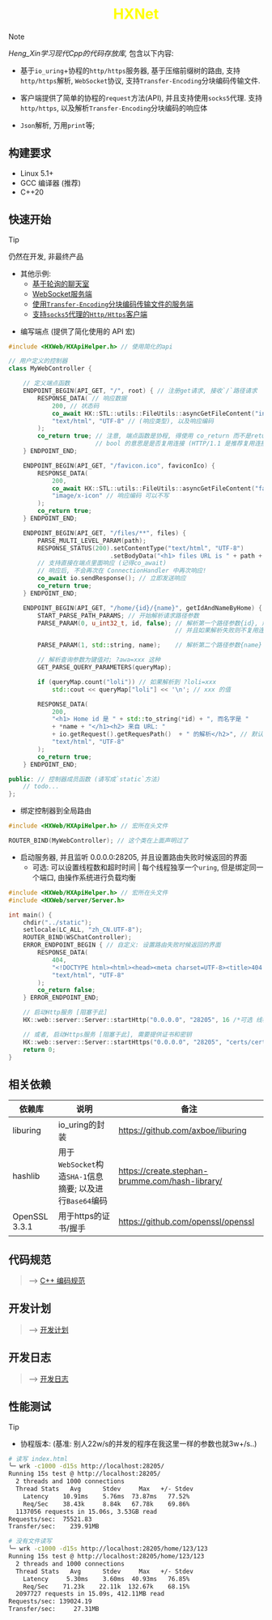 <h1 align="center" style="color:yellow">HXNet</h1>

> [!NOTE]
> *Heng_Xin学习现代Cpp的代码存放库,* 包含以下内容:

- 基于`io_uring`+协程的`http/https`服务器, 基于压缩前缀树的路由, 支持`http/https`解析, `WebSocket`协议, 支持`Transfer-Encoding`分块编码传输文件.

- 客户端提供了简单的协程的`request`方法(API), 并且支持使用`socks5`代理. 支持`http/https`, 以及解析`Transfer-Encoding`分块编码的响应体

- `Json`解析, 万用`print`等; 

## 构建要求

- Linux 5.1+ 
- GCC 编译器 (推荐)
- C++20

## 快速开始
> [!TIP]
> 仍然在开发, 非最终产品
>
> - 其他示例:
>   - [基于轮询的聊天室](examples/ChatServer.cpp)
>   - [WebSocket服务端](examples/WsServer.cpp)
>   - [使用`Transfer-Encoding`分块编码传输文件的服务端](examples/HttpsFileServer.cpp)
>   - [支持`socks5`代理的`Http/Https`客户端](examples/Client.cpp)

- 编写端点 (提供了简化使用的 API 宏)
```cpp
#include <HXWeb/HXApiHelper.h> // 使用简化的api

// 用户定义的控制器
class MyWebController {

    // 定义端点函数
    ENDPOINT_BEGIN(API_GET, "/", root) { // 注册get请求, 接收`/`路径请求
        RESPONSE_DATA( // 响应数据
            200, // 状态码
            co_await HX::STL::utils::FileUtils::asyncGetFileContent("index.html"), // (body数据) 异步(协程)读取文件
            "text/html", "UTF-8" // (响应类型), 以及响应编码
        );
        co_return true; // 注意, 端点函数是协程, 得使用 co_return 而不是return (返回值是 bool)
                        // bool 的意思是是否复用连接 (HTTP/1.1 是推荐复用连接的)
    } ENDPOINT_END;

    ENDPOINT_BEGIN(API_GET, "/favicon.ico", faviconIco) {
        RESPONSE_DATA(
            200, 
            co_await HX::STL::utils::FileUtils::asyncGetFileContent("favicon.ico"),
            "image/x-icon" // 响应编码 可以不写
        );
        co_return true;
    } ENDPOINT_END;

    ENDPOINT_BEGIN(API_GET, "/files/**", files) {
        PARSE_MULTI_LEVEL_PARAM(path);
        RESPONSE_STATUS(200).setContentType("text/html", "UTF-8")
                            .setBodyData("<h1> files URL is " + path + "</h1>"); 
        // 支持直接在端点里面响应 (记得co_await)
        // 响应后, 不会再次在 ConnectionHandler 中再次响应!
        co_await io.sendResponse(); // 立即发送响应
        co_return true;
    } ENDPOINT_END;

    ENDPOINT_BEGIN(API_GET, "/home/{id}/{name}", getIdAndNameByHome) {
        START_PARSE_PATH_PARAMS; // 开始解析请求路径参数
        PARSE_PARAM(0, u_int32_t, id, false); // 解析第一个路径参数{id}, 解析为 u_int32_t类型, 命名为 id
                                              // 并且如果解析失败则不复用连接 (false)

        PARSE_PARAM(1, std::string, name);    // 解析第二个路径参数{name} (不写, 则默认复用连接)

        // 解析查询参数为键值对; ?awa=xxx 这种
        GET_PARSE_QUERY_PARAMETERS(queryMap);

        if (queryMap.count("loli")) // 如果解析到 ?loli=xxx
            std::cout << queryMap["loli"] << '\n'; // xxx 的值

        RESPONSE_DATA(
            200, 
            "<h1> Home id 是 " + std::to_string(*id) + ", 而名字是 " 
            + *name + "</h1><h2> 来自 URL: " 
            + io.getRequest().getRequesPath()  + " 的解析</h2>", // 默认`ENDPOINT_BEGIN`会传入 const HX::web::server::IO<>& io, 您可以对其进行更细致的操作
            "text/html", "UTF-8"
        );
        co_return true;
    } ENDPOINT_END;

public: // 控制器成员函数 (请写成`static`方法)
    // todo...
};
```

- 绑定控制器到全局路由
```cpp
#include <HXWeb/HXApiHelper.h> // 宏所在头文件

ROUTER_BIND(MyWebController); // 这个类在上面声明过了
```

- 启动服务器, 并且监听 0.0.0.0:28205, 并且设置路由失败时候返回的界面
    - 可选: 可以设置线程数和超时时间 | 每个线程独享一个`uring`, 但是绑定同一个端口, 由操作系统进行负载均衡
```cpp
#include <HXWeb/HXApiHelper.h> // 宏所在头文件
#include <HXWeb/server/Server.h>

int main() {
    chdir("../static");
    setlocale(LC_ALL, "zh_CN.UTF-8");
    ROUTER_BIND(WSChatController);
    ERROR_ENDPOINT_BEGIN { // 自定义: 设置路由失败时候返回的界面
        RESPONSE_DATA(
            404,
            "<!DOCTYPE html><html><head><meta charset=UTF-8><title>404 Not Found</title><style>body{font-family:Arial,sans-serif;text-align:center;padding:50px;background-color:#f4f4f4}h1{font-size:100px;margin:0;color:#333}p{font-size:24px;color:red}</style><body><h1>404</h1><p>Not Found</p><hr/><p>HXNet</p>",
            "text/html", "UTF-8"
        );
        co_return false;
    } ERROR_ENDPOINT_END;

    // 启动Http服务 [阻塞于此]
    HX::web::server::Server::startHttp("0.0.0.0", "28205", 16 /*可选 线程数(互不相关)*/, 10s /*可选 超时时间*/);

    // 或者, 启动Https服务 [阻塞于此], 需要提供证书和密钥
    HX::web::server::Server::startHttps("0.0.0.0", "28205", "certs/cert.pem", "certs/key.pem");
    return 0;
}
```

## 相关依赖

|依赖库|说明|备注|
|---|---|---|
|liburing|io_uring的封装|https://github.com/axboe/liburing|
|hashlib|用于`WebSocket`构造`SHA-1`信息摘要; 以及进行`Base64`编码|https://create.stephan-brumme.com/hash-library/|
|OpenSSL 3.3.1|用于https的证书/握手|https://github.com/openssl/openssl|

## 代码规范
> --> [C++ 编码规范](documents/CodingStandards/CppStyle.md)

## 开发计划
> --> [开发计划](documents/DevelopmentPlan.md)

## 开发日志
> --> [开发日志](documents/DevelopmentLog.md)

## 性能测试
> [!TIP]
> - 协程版本: (基准: 别人22w/s的并发的程序在我这里一样的参数也就3w+/s..)

```sh
# 读写 index.html
╰─ wrk -c1000 -d15s http://localhost:28205/
Running 15s test @ http://localhost:28205/
  2 threads and 1000 connections
  Thread Stats   Avg      Stdev     Max   +/- Stdev
    Latency    10.91ms    5.76ms  73.87ms   77.52%
    Req/Sec    38.43k     8.84k   67.78k    69.86%
  1137056 requests in 15.06s, 3.53GB read
Requests/sec:  75521.83
Transfer/sec:    239.91MB

# 没有文件读写
╰─ wrk -c1000 -d15s http://localhost:28205/home/123/123
Running 15s test @ http://localhost:28205/home/123/123
  2 threads and 1000 connections
  Thread Stats   Avg      Stdev     Max   +/- Stdev
    Latency     5.30ms    3.60ms  40.93ms   76.85%
    Req/Sec    71.23k    22.11k  132.67k    68.15%
  2097727 requests in 15.09s, 412.11MB read
Requests/sec: 139024.19
Transfer/sec:     27.31MB
```
